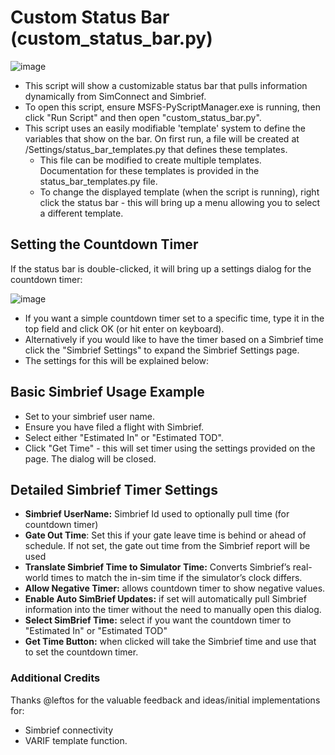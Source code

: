 # Custom Status Bar (custom_status_bar.py)
![image](https://github.com/user-attachments/assets/05786688-b542-4050-95eb-1e85bf8d673d)
- This script will show a customizable status bar that pulls information dynamically from SimConnect and Simbrief.
- To open this script, ensure MSFS-PyScriptManager.exe is running, then click "Run Script" and then open "custom_status_bar.py".
- This script uses an easily modifiable 'template' system to define the variables that show on the bar.  On first run, a file will be created at /Settings/status_bar_templates.py that defines these templates.
    - This file can be modified to create multiple templates.  Documentation for these templates is provided in the status_bar_templates.py file.
    - To change the displayed template (when the script is running), right click the status bar - this will bring up a menu allowing you to select a different template.
## Setting the Countdown Timer 
If the status bar is double-clicked, it will bring up a settings dialog for the countdown timer:

![image](https://github.com/user-attachments/assets/b3271a5d-6cf6-48f9-b2c1-1aed4832bb73)
- If you want a simple countdown timer set to a specific time, type it in the top field and click OK (or hit enter on keyboard).
- Alternatively if you would like to have the timer based on a Simbrief time click the "Simbrief Settings" to expand the Simbrief Settings page.
- The settings for this will be explained below:

## Basic Simbrief Usage Example
- Set to your simbrief user name.
- Ensure you have filed a flight with Simbrief.
- Select either "Estimated In" or "Estimated TOD".
- Click "Get Time" - this will set timer using the settings provided on the page.  The dialog will be closed.

## Detailed Simbrief Timer Settings
- **Simbrief UserName:** Simbrief Id used to optionally pull time (for countdown timer)
- **Gate Out Time**: Set this if your gate leave time is behind or ahead of schedule.  If not set, the gate out time from the Simbrief report will be used
- **Translate Simbrief Time to Simulator Time:** Converts Simbrief’s real-world times to match the in-sim time if the simulator’s clock differs. 
- **Allow Negative Timer:** allows countdown timer to show negative values.
- **Enable Auto SimBrief Updates:** if set will automatically pull Simbrief information into the timer without the need to manually open this dialog.
- **Select SimBrief Time:** select if you want the countdown timer to "Estimated In" or "Estimated TOD"
- **Get Time Button:** when clicked will take the Simbrief time and use that to set the countdown timer.

### Additional Credits
Thanks @leftos for the valuable feedback and ideas/initial implementations for:
- Simbrief connectivity
- VARIF template function.

